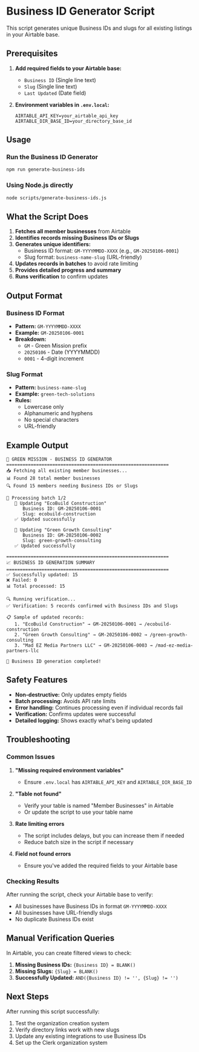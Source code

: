 # Business ID Generator Script

This script generates unique Business IDs and slugs for all existing listings in your Airtable base.

## Prerequisites

1. **Add required fields to your Airtable base:**
   - `Business ID` (Single line text)
   - `Slug` (Single line text) 
   - `Last Updated` (Date field)

2. **Environment variables in `.env.local`:**
   ```
   AIRTABLE_API_KEY=your_airtable_api_key
   AIRTABLE_DIR_BASE_ID=your_directory_base_id
   ```

## Usage

### Run the Business ID Generator
```bash
npm run generate-business-ids
```

### Using Node.js directly
```bash
node scripts/generate-business-ids.js
```

## What the Script Does

1. **Fetches all member businesses** from Airtable
2. **Identifies records missing Business IDs or Slugs**
3. **Generates unique identifiers:**
   - Business ID format: `GM-YYYYMMDD-XXXX` (e.g., `GM-20250106-0001`)
   - Slug format: `business-name-slug` (URL-friendly)
4. **Updates records in batches** to avoid rate limiting
5. **Provides detailed progress and summary**
6. **Runs verification** to confirm updates

## Output Format

### Business ID Format
- **Pattern:** `GM-YYYYMMDD-XXXX`
- **Example:** `GM-20250106-0001`
- **Breakdown:**
  - `GM` - Green Mission prefix
  - `20250106` - Date (YYYYMMDD)
  - `0001` - 4-digit increment

### Slug Format
- **Pattern:** `business-name-slug`
- **Example:** `green-tech-solutions`
- **Rules:**
  - Lowercase only
  - Alphanumeric and hyphens
  - No special characters
  - URL-friendly

## Example Output

```
🏢 GREEN MISSION - BUSINESS ID GENERATOR
============================================================
📥 Fetching all existing member businesses...
📊 Found 28 total member businesses
🔍 Found 15 members needing Business IDs or Slugs

🔄 Processing batch 1/2
   📝 Updating "EcoBuild Construction"
      Business ID: GM-20250106-0001
      Slug: ecobuild-construction
   ✅ Updated successfully

   📝 Updating "Green Growth Consulting"
      Business ID: GM-20250106-0002
      Slug: green-growth-consulting
   ✅ Updated successfully

============================================================
📈 BUSINESS ID GENERATION SUMMARY
============================================================
✅ Successfully updated: 15
❌ Failed: 0
📊 Total processed: 15

🔍 Running verification...
✅ Verification: 5 records confirmed with Business IDs and Slugs

📋 Sample of updated records:
   1. "EcoBuild Construction" → GM-20250106-0001 → /ecobuild-construction
   2. "Green Growth Consulting" → GM-20250106-0002 → /green-growth-consulting
   3. "Mad EZ Media Partners LLC" → GM-20250106-0003 → /mad-ez-media-partners-llc

🎉 Business ID generation completed!
```

## Safety Features

- **Non-destructive:** Only updates empty fields
- **Batch processing:** Avoids API rate limits
- **Error handling:** Continues processing even if individual records fail
- **Verification:** Confirms updates were successful
- **Detailed logging:** Shows exactly what's being updated

## Troubleshooting

### Common Issues

1. **"Missing required environment variables"**
   - Ensure `.env.local` has `AIRTABLE_API_KEY` and `AIRTABLE_DIR_BASE_ID`

2. **"Table not found"**
   - Verify your table is named "Member Businesses" in Airtable
   - Or update the script to use your table name

3. **Rate limiting errors**
   - The script includes delays, but you can increase them if needed
   - Reduce batch size in the script if necessary

4. **Field not found errors**
   - Ensure you've added the required fields to your Airtable base

### Checking Results

After running the script, check your Airtable base to verify:
- All businesses have Business IDs in format `GM-YYYYMMDD-XXXX`
- All businesses have URL-friendly slugs
- No duplicate Business IDs exist

## Manual Verification Queries

In Airtable, you can create filtered views to check:

1. **Missing Business IDs:** `{Business ID} = BLANK()`
2. **Missing Slugs:** `{Slug} = BLANK()`
3. **Successfully Updated:** `AND({Business ID} != '', {Slug} != '')`

## Next Steps

After running this script successfully:
1. Test the organization creation system
2. Verify directory links work with new slugs
3. Update any existing integrations to use Business IDs
4. Set up the Clerk organization system